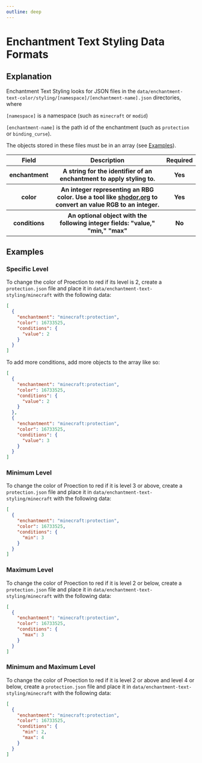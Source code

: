 ```yaml
---
outline: deep
---
```


# Enchantment Text Styling Data Formats

## Explanation

Enchantment Text Styling looks for JSON files in the `data/enchantment-text-color/styling/[namespace]/[enchantment-name].json` directories, where 

`[namespace]` is a namespace (such as `minecraft` or `modid`)

`[enchantment-name]` is the path id of the enchantment (such as `protection` or `binding_curse`).

The objects stored in these files must be in an array (see [Examples](#examples)).

<table>
    <tr>
        <th>Field</th>
        <th>Description</th>
        <th>Required</th>
    </tr>
    <tr>
        <th>enchantment</th>
        <th>A string for the identifier of an enchantment to apply styling to.</th>
        <th>Yes</th>
    </tr>
    <tr>
        <th>color</th>
        <th>
          An integer representing an RBG color.  Use a tool like <a href="http://www.shodor.org/~efarrow/trunk/html/rgbint.html" target="_about">shodor.org</a> to convert an value RGB to an integer.
        </th>
        <th>Yes</th>
    </tr>
    <tr>
        <th>conditions</th>
        <th>An optional object with the following integer fields: "value," "min," "max"</th>
        <th>No</th>
    </tr>
</table>

## Examples

### Specific Level

To change the color of Proection to red if its level is 2, create a `protection.json` file and place it in `data/enchantment-text-styling/minecraft` with the following data:

```json
[
  {
    "enchantment": "minecraft:protection",
    "color": 16733525,
    "conditions": {
      "value": 2
    }
  }
]
```

To add more conditions, add more objects to the array like so:

```json
[
  {
    "enchantment": "minecraft:protection",
    "color": 16733525,
    "conditions": {
      "value": 2
    }
  },
  {
    "enchantment": "minecraft:protection",
    "color": 16733525,
    "conditions": {
      "value": 3
    }
  }
]
```

### Minimum Level

To change the color of Proection to red if it is level 3 or above, create a `protection.json` file and place it in `data/enchantment-text-styling/minecraft` with the following data:

```json
[
  {
    "enchantment": "minecraft:protection",
    "color": 16733525,
    "conditions": {
      "min": 3
    }
  }
]
```

### Maximum Level

To change the color of Proection to red if it is level 2 or below, create a `protection.json` file and place it in `data/enchantment-text-styling/minecraft` with the following data:

```json
[
  {
    "enchantment": "minecraft:protection",
    "color": 16733525,
    "conditions": {
      "max": 3
    }
  }
]
```

### Minimum and Maximum Level

To change the color of Proection to red if it is level 2 or above and level 4 or below, create a `protection.json` file and place it in `data/enchantment-text-styling/minecraft` with the following data:

```json
[
  {
    "enchantment": "minecraft:protection",
    "color": 16733525,
    "conditions": {
      "min": 2,
      "max": 4
    }
  }
]
```